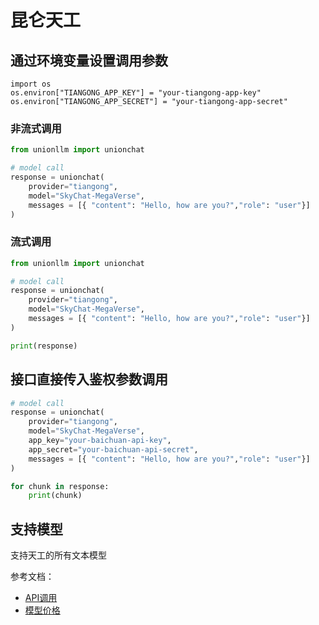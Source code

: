 # 昆仑天工

## 通过环境变量设置调用参数

```
import os 
os.environ["TIANGONG_APP_KEY"] = "your-tiangong-app-key"
os.environ["TIANGONG_APP_SECRET"] = "your-tiangong-app-secret"
```

### 非流式调用

```python
from unionllm import unionchat

# model call
response = unionchat(
    provider="tiangong",
    model="SkyChat-MegaVerse", 
    messages = [{ "content": "Hello, how are you?","role": "user"}]
)
```

### 流式调用

```python
from unionllm import unionchat

# model call
response = unionchat(
    provider="tiangong",
    model="SkyChat-MegaVerse", 
    messages = [{ "content": "Hello, how are you?","role": "user"}]
)

print(response)
```

## 接口直接传入鉴权参数调用

```python
# model call
response = unionchat(
    provider="tiangong",
    model="SkyChat-MegaVerse", 
    app_key="your-baichuan-api-key",
    app_secret="your-baichuan-api-secret",
    messages = [{ "content": "Hello, how are you?","role": "user"}]
)

for chunk in response:
    print(chunk)
```

## 支持模型
支持天工的所有文本模型

参考文档：
- [API调用](https://model-platform.tiangong.cn/api-reference)
- [模型价格](https://model-platform.tiangong.cn/pricing)
```
